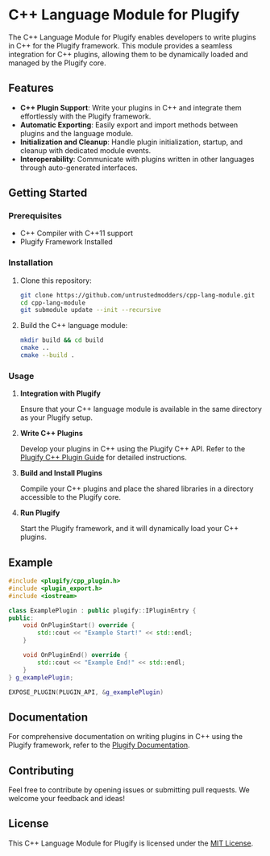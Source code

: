 # C++ Language Module for Plugify

The C++ Language Module for Plugify enables developers to write plugins in C++ for the Plugify framework. This module provides a seamless integration for C++ plugins, allowing them to be dynamically loaded and managed by the Plugify core.

## Features

- **C++ Plugin Support**: Write your plugins in C++ and integrate them effortlessly with the Plugify framework.
- **Automatic Exporting**: Easily export and import methods between plugins and the language module.
- **Initialization and Cleanup**: Handle plugin initialization, startup, and cleanup with dedicated module events.
- **Interoperability**: Communicate with plugins written in other languages through auto-generated interfaces.

## Getting Started

### Prerequisites

- C++ Compiler with C++11 support
- Plugify Framework Installed

### Installation

1. Clone this repository:

    ```bash
    git clone https://github.com/untrustedmodders/cpp-lang-module.git
    cd cpp-lang-module
    git submodule update --init --recursive
    ```

2. Build the C++ language module:

    ```bash
    mkdir build && cd build
    cmake ..
    cmake --build .
    ```

### Usage

1. **Integration with Plugify**

   Ensure that your C++ language module is available in the same directory as your Plugify setup.

2. **Write C++ Plugins**

   Develop your plugins in C++ using the Plugify C++ API. Refer to the [Plugify C++ Plugin Guide](https://docs.plugify.io/cpp-plugin-guide) for detailed instructions.

3. **Build and Install Plugins**

   Compile your C++ plugins and place the shared libraries in a directory accessible to the Plugify core.

4. **Run Plugify**

   Start the Plugify framework, and it will dynamically load your C++ plugins.

## Example

```c++
#include <plugify/cpp_plugin.h>
#include <plugin_export.h>
#include <iostream>

class ExamplePlugin : public plugify::IPluginEntry {
public:
	void OnPluginStart() override {
		std::cout << "Example Start!" << std::endl;
	}

	void OnPluginEnd() override {
		std::cout << "Example End!" << std::endl;
	}
} g_examplePlugin;

EXPOSE_PLUGIN(PLUGIN_API, &g_examplePlugin)
```

## Documentation

For comprehensive documentation on writing plugins in C++ using the Plugify framework, refer to the [Plugify Documentation](https://docs.plugify.io).

## Contributing

Feel free to contribute by opening issues or submitting pull requests. We welcome your feedback and ideas!

## License

This C++ Language Module for Plugify is licensed under the [MIT License](LICENSE).
